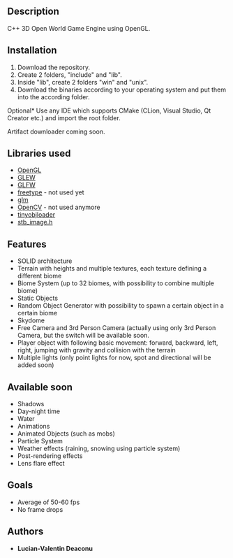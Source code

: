## Description

C++ 3D Open World Game Engine using OpenGL.

## Installation

1. Download the repository.
2. Create 2 folders, "include" and "lib".
3. Inside "lib", create 2 folders "win" and "unix".
4. Download the binaries according to your operating system and put them into the according folder.

Optional* Use any IDE which supports CMake (CLion, Visual Studio, Qt Creator etc.) and import the root folder.

Artifact downloader coming soon. 

## Libraries used

* [OpenGL](https://www.opengl.org/)
* [GLEW](http://glew.sourceforge.net/)
* [GLFW](https://www.glfw.org/)
* [freetype](https://www.freetype.org/) - not used yet
* [glm](https://glm.g-truc.net/0.9.9/index.html)
* [OpenCV](https://opencv.org/) - not used anymore
* [tinyobjloader](https://github.com/tinyobjloader/tinyobjloader)
* [stb_image.h](https://github.com/nothings/stb/blob/master/stb_image.h)

## Features

* SOLID architecture
* Terrain with heights and multiple textures, each texture defining a different biome
* Biome System (up to 32 biomes, with possibility to combine multiple biome)
* Static Objects
* Random Object Generator with possibility to spawn a certain object in a certain biome
* Skydome
* Free Camera and 3rd Person Camera (actually using only 3rd Person Camera, but the switch will be available soon.
* Player object with following basic movement: forward, backward, left, right, jumping with gravity and collision with the terrain
* Multiple lights (only point lights for now, spot and directional will be added soon)

## Available soon

* Shadows
* Day-night time
* Water
* Animations
* Animated Objects (such as mobs)
* Particle System
* Weather effects (raining, snowing using particle system)
* Post-rendering effects
* Lens flare effect

## Goals

* Average of 50-60 fps
* No frame drops

## Authors

* **Lucian-Valentin Deaconu**
